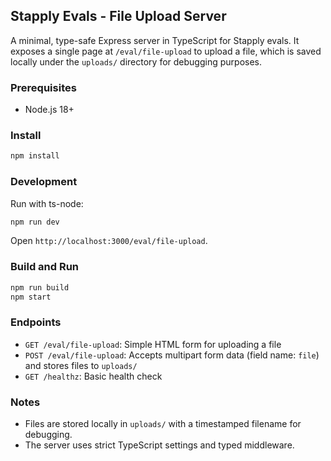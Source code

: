 ## Stapply Evals - File Upload Server

A minimal, type-safe Express server in TypeScript for Stapply evals. It exposes a single page at `/eval/file-upload` to upload a file, which is saved locally under the `uploads/` directory for debugging purposes.

### Prerequisites

- Node.js 18+

### Install

```bash
npm install
```

### Development

Run with ts-node:

```bash
npm run dev
```

Open `http://localhost:3000/eval/file-upload`.

### Build and Run

```bash
npm run build
npm start
```

### Endpoints

- `GET /eval/file-upload`: Simple HTML form for uploading a file
- `POST /eval/file-upload`: Accepts multipart form data (field name: `file`) and stores files to `uploads/`
- `GET /healthz`: Basic health check

### Notes

- Files are stored locally in `uploads/` with a timestamped filename for debugging.
- The server uses strict TypeScript settings and typed middleware.


